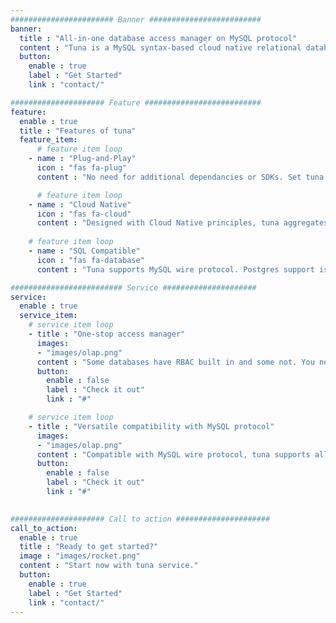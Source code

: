 ```yaml
---
####################### Banner #########################
banner:
  title : "All-in-one database access manager on MySQL protocol"
  content : "Tuna is a MySQL syntax-based cloud native relational database access manager with RBAC (role based access control) model. It supports all databases that are mysql wire protocol compatible, and abstracts them as db entities of a single entry. Set up RBAC users/roles/policies/resources on tuna and get a convenient centralized database access management service."
  button:
    enable : true
    label : "Get Started"
    link : "contact/"

##################### Feature ##########################
feature:
  enable : true
  title : "Features of tuna"
  feature_item:
      # feature item loop
    - name : "Plug-and-Play"
      icon : "fas fa-plug"
      content : "No need for additional dependancies or SDKs. Set tuna up properly and connect with your familiar mysql drivers."

      # feature item loop
    - name : "Cloud Native"
      icon : "fas fa-cloud"
      content : "Designed with Cloud Native principles, tuna aggregates mysql compatible databases on different cloud providers into a single point."
      
    # feature item loop
    - name : "SQL Compatible"
      icon : "fas fa-database"
      content : "Tuna supports MySQL wire protocol. Postgres support is under construction."

######################### Service #####################
service:
  enable : true
  service_item:
    # service item loop
    - title : "One-stop access manager"
      images:
      - "images/olap.png"
      content : "Some databases have RBAC built in and some not. You need to individually configure on all engines you deploy, which add ops cost to your team. With tuna as a centralized RBAC access manager, you enjoy consistent access control experience on all of your databases, as long as they are MySQL compatible."
      button:
        enable : false
        label : "Check it out"
        link : "#"

    # service item loop
    - title : "Versatile compatibility with MySQL protocol"
      images:
      - "images/olap.png"
      content : "Compatible with MySQL wire protocol, tuna supports all MySQL-compatible databases. MySQL, ClickHouse, Spanner, TiDB, SingleStore, etc. All of them could be abstracted into entry point on tuna, and tuna provides RBAC access control to all of them."
      button:
        enable : false
        label : "Check it out"
        link : "#"
  

##################### Call to action #####################
call_to_action:
  enable : true
  title : "Ready to get started?"
  image : "images/rocket.png"
  content : "Start now with tuna service."
  button:
    enable : true
    label : "Get Started"
    link : "contact/"
---
```

